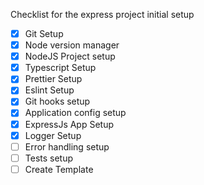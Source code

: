 Checklist for the express project initial setup

- [x] Git Setup
- [x] Node version manager
- [x] NodeJS Project setup
- [x] Typescript Setup
- [x] Prettier Setup
- [x] Eslint Setup
- [x] Git hooks setup
- [x] Application config setup
- [x] ExpressJs App Setup
- [x] Logger Setup
- [ ] Error handling setup
- [ ] Tests setup
- [ ] Create Template
